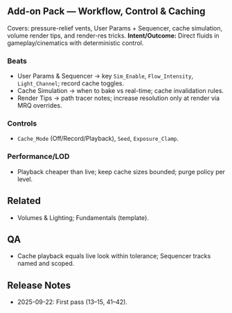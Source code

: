 ## Add-on Pack — Workflow, Control & Caching
Covers: pressure-relief vents, User Params + Sequencer, cache simulation, volume render tips, and render-res tricks.
**Intent/Outcome:** Direct fluids in gameplay/cinematics with deterministic control.

### Beats
- User Params & Sequencer → key `Sim_Enable`, `Flow_Intensity`, `Light_Channel`; record cache toggles.
- Cache Simulation → when to bake vs real-time; cache invalidation rules.
- Render Tips → path tracer notes; increase resolution only at render via MRQ overrides.

### Controls
- `Cache_Mode` (Off/Record/Playback), `Seed`, `Exposure_Clamp`.

### Performance/LOD
- Playback cheaper than live; keep cache sizes bounded; purge policy per level.

## Related
- Volumes & Lighting; Fundamentals (template).

## QA
- Cache playback equals live look within tolerance; Sequencer tracks named and scoped.

## Release Notes
- 2025-09-22: First pass (13–15, 41–42).
